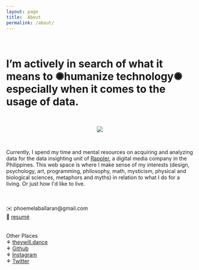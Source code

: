 ```yaml
---
layout: page
title:  About
permalink: /about/
---
```

<br><h1>I’m actively in search of what it means to ✺humanize technology✺ especially when it comes to the usage of data.</h1>
<br>
<p align="center"><img src="https://phoemelaballaran.github.io/assets/sample/page/about/about.png"/></p>
<br>
<p>Currently, I spend my time and mental resources on acquiring and analyzing data for the data insighting unit of <a href="https://www.rappler.com" target="_blank">Rappler</a>, a digital media company in the Philippines. This web space is where I make sense of my interests (design, psychology, art, programming, philosophy, math, mysticism, physical and biological sciences, metaphors and myths) in relation to what I do for a living. Or just how I'd like to live.</p>
<br><br>✉️ phoemelaballaran@gmail.com
<br>💼 <a href="https://phoemelaballaran.github.io/resume/">resumé</a>
<br><br>
<br>Other Places 
<br>⚘ <a href="https://www.theywill.dance" target="_blank">theywill.dance</a>
<br>⚘ <a href="https://github.com/phoemelaballaran" target="_blank">Github</a>
<br>⚘ <a href="https://instagram.com/phoemelaballaran" target="_blank">Instagram</a>
<br>⚘ <a href="https://twitter.com/theywill_dance" target="_blank">Twitter</a>
